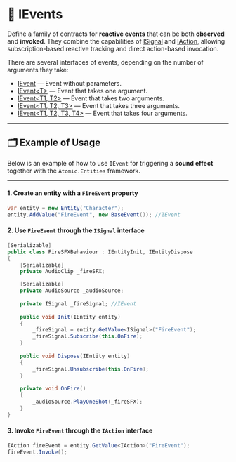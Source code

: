 # 🧩 IEvents

Define a family of contracts for **reactive events** that can be both **observed** and **invoked**.
They combine the capabilities of [ISignal](ISignals.md) and [IAction](../Actions/IActions.md),
allowing subscription-based reactive tracking and direct action-based invocation.

There are several interfaces of events, depending on the number of arguments they take:

- [IEvent](IEvent.md) — Event without parameters.
- [IEvent&lt;T&gt;](IEvent%601.md) — Event that takes one argument.
- [IEvent&lt;T1, T2&gt;](IEvent%602.md) — Event that takes two arguments.
- [IEvent&lt;T1, T2, T3&gt;](IEvent%603.md) — Event that takes three arguments.
- [IEvent&lt;T1, T2, T3, T4&gt;](IEvent%604.md) — Event that takes four arguments.

---

## 🗂 Example of Usage

Below is an example of how to use `IEvent` for triggering a **sound effect** together with the `Atomic.Entities`
framework.

---

#### 1. Create an entity with a `FireEvent` property

```csharp
var entity = new Entity("Character");
entity.AddValue("FireEvent", new BaseEvent()); //IEvent
```

#### 2. Use `FireEvent` through the `ISignal` interface

```csharp
[Serializable]
public class FireSFXBehaviour : IEntityInit, IEntityDispose
{
    [Serializable]
    private AudioClip _fireSFX;

    [Serializable]
    private AudioSource _audioSource;
  
    private ISignal _fireSignal; //IEvent
    
    public void Init(IEntity entity)
    {
        _fireSignal = entity.GetValue<ISignal>("FireEvent");
        _fireSignal.Subscribe(this.OnFire);
    }
    
    public void Dispose(IEntity entity)
    {
        _fireSignal.Unsubscribe(this.OnFire);
    }
    
    private void OnFire()
    {
        _audioSource.PlayOneShot(_fireSFX);
    }
}
```

#### 3. Invoke `FireEvent` through the `IAction` interface

```csharp
IAction fireEvent = entity.GetValue<IAction>("FireEvent");
fireEvent.Invoke();
```